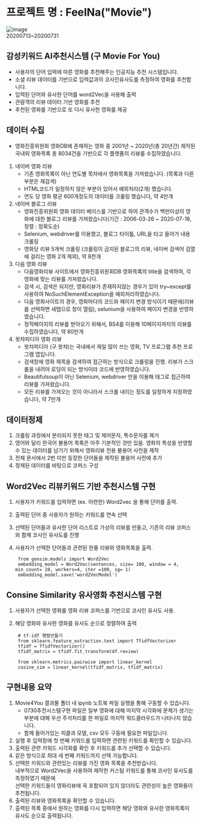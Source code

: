# 프로젝트 명 : FeelNa("Movie")
 ![image](https://user-images.githubusercontent.com/63627273/88992370-3337dc80-d31e-11ea-8c13-a325c3e6fa10.png)  
 20200713~20200731

## 감성키워드 AI추천시스템 (구 Movie For You)
- 사용자의 단어 입력에 따른 영화를 추천해주는 인공지능 추천 시스템입니다.
- 소셜 리뷰 데이터를 기반으로 입력값과의 코사인유사도를 측정하여 영화를 추천합니다.
- 입력된 단어와 유사한 단어를 word2Vec을 사용해 출력
- 관람객의 리뷰 데이터 기반 영화를 추천
- 추천된 영화를 기반으로 또 다시 유사한 영화를 제공  

## 데이터 수집
-  영화진흥위원회 영화DB에 존재하는 영화 중 2001년 ~ 2020년(총 20년간) 제작된 국내외 영화목록 총 8034건을 기반으로 각 플랫폼의 리뷰를 수집하였습니다.
1. 네이버 영화 리뷰
   * 기존 영화목록이 아닌 연도별 목차에서 영화목록을 가져왔습니다. (목록과 다른 부분은 재검색)
   * HTML코드가 일정하지 않은 부분이 있어서 예외처리(2개) 했습니다.
   * 연도 당 영화 평균 600개정도의 데이터를 크롤링 했습니다, 약 4만개
2. 네이버 블로그 리뷰
   * 영화진흥위원회 영화 데이터 베이스를 기반으로 하여 관객수가 백만이상의 영화에 대한 블로그 리뷰를 가져왔습니다(기간 : 2006-03-26 ~ 2020-07-18, 정렬 : 정확도순)
   * Selenium, webdriver를 이용했고, 블로그 타이틀, URL을 타고 들어가 내용 크롤링
   * 영화당 리뷰 5개씩 크롤링 (크롤링이 금지된 블로그의 리뷰, 네이버 검색어 검열에 걸리는 영화 2개 제외), 약 8천개
3. 다음 영화 리뷰
   * 다음영화리뷰 사이트에서 영화진흥위원회DB 영화목록의 title을 검색하여, 각 영화에 맞는 리뷰를 가져왔습니다.  
   * 검색 시, 검색은 되지만, 영화리뷰가 존재하지않는 경우가 있어 try~except를 사용하여  NoSuchElementException을 예외처리하였습니다.     
   * 다음 영화사이트의 경우, 영화마다의 코드와 페이지 변경 방식이기 때문에(리뷰를 선택하면 새탭으로 창이 열림), selunium을 사용하여 페이지 변경을 반영하였습니다.     
   * 정적페이지의 리뷰를 받아오기 위해서, BS4를 이용해 10페이지까지의 리뷰를 수집하였습니다, 약 80만개
4. 왓챠피디아 영화 리뷰
   * 왓챠피디아 (구 왓챠)는 국내에서 제일 많이 쓰는 영화, TV 프로그램 추천 프로그램 앱입니다.  
   * 검색창에 영화 제목을 검색하여 접근하는 방식으로 크롤링을 진행. 리뷰가 스크롤을 내려야 로딩이 되는 방식이라 코드에 반영하였습니다. 
   * Beautifulsoup이 아닌 Selenium, webdriver 만을 이용해 태그로 접근하여 리뷰를 가져왔습니다. 
   * 모든 리뷰를 가져오는 것이 아니라서 스크롤 내리는 정도를 일정하게 지정하였습니다, 약 7만개
   
## 데이터정제
1. 크롤링 과정에서 분리되지 못한 태그 및 제어문자, 특수문자를 제거
2. 영어와 달리 한국어 불용어 목록은 아주 기본적인 것만 있음. 영화의 특성을 반영할 수 있는 데이터를 남기기 위해서 영화리뷰 전용 불용어 사전을 제작
3. 전체 문서에서 2번 미만 등장한 단어들을 제작된 불용어 사전에 추가
4. 정제된 데이터를 바탕으로 코퍼스 구성
    
## Word2Vec 리뷰키워드 기반 추천시스템 구현
1. 사용자가 키워드를 입력하면 (ex. 아련한) Word2vec 을 통해 단어를 출력. 
2. 출력된 단어 중 사용자가 원하는 키워드를 연속 선택
3. 선택된 단어들과 유사한 단어 리스트로 가상의 리뷰를 만들고, 기존의 리뷰 코퍼스와 함께 코사인 유사도를 진행
4. 사용자가 선택한 단어들과 관련된 한줄 리뷰와 영화목록을 출력.  

        from gensim.models import Word2Vec
        embedding_model = Word2Vec(sentences, size= 100, window = 4, min_count= 20, workers=4, iter =100, sg= 1)
        embedding_model.save('word2VecModel')

## Consine Similarity 유사영화 추천시스템 구현
1. 사용자가 선택한 영화를 영화 리뷰 코퍼스를 기반으로 코사인 유사도 사용.
2. 해당 영화와 유사한 영화를 유사도 순으로 정렬하여 출력

        # tf-idf 행렬만들기
        from sklearn.feature_extraction.text import TfidfVectorizer
        tfidf = TfidfVectorizer()
        tfidf_matrix = tfidf.fit_transform(df.review) 
        
        from sklearn.metrics.pairwise import linear_kernel
        cosine_sim = linear_kernel(tfidf_matrix, tfidf_matrix)

## 구현내용 요약
1. Movie4You 결과물 폴더 내 ipynb 노트북 파일 실행을 통해 구동할 수 있습니다. 
   * 0730추천시스템구현 파일은 일부 영화에 대해 마지막 시각화에 문제가 생기는 부분에 대해 우선 주석처리를 한 파일로 마지막 워드클라우드가 나타나지 않습니다. 
   * 함께 들어가있는 피클과 모델, csv 모두 구동에 필요한 파일입니다. 
2. 실행 후 입력창에 첫 번째 키워드를 입력하면 관련된 키워드를 확인할 수 있습니다.
3. 출력된 관련 키워드 시각화를 확인 후 키워드를 추가 선택할 수 있습니다.
4. 같은 방식으로 최대 세 번째 키워드까지 선택 가능합니다.
5. 선택한 키워드와 관련있는 리뷰를 가진 영화 목록을 추천받습니다.<br>  내부적으로 Word2Vec을 사용하여 제작한 커스텀 키워드를 통해 코사인 유사도를 측정하였기 때문에<br>  선택한 키워드들이 영화리뷰에 꼭 포함되어 있지 않더라도 관련성이 높은 영화들이 추천됩니다.
5. 출력된 리뷰와 영화목록을 확인할 수 있습니다. 
6. 출력된 목록 중에서 원하는 영화를 다시 입력하면 해당 영화와 유사한 영화목록이 유사도 순으로 출력됩니다. 
